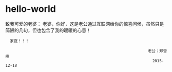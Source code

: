 # hello-world



  致我可爱的老婆：
      老婆，你好，这是老公通过互联网给你的惊喜问候，虽然只是简陋的几句，但也包含了我的暖暖的心意！

      家庭！！！
      
                                                                  老公：郑雪峰
                                                                    2015-12-18                  
